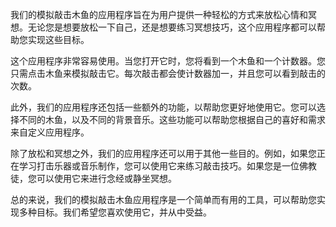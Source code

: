 我们的模拟敲击木鱼的应用程序旨在为用户提供一种轻松的方式来放松心情和冥想。无论您是想要放松一下自己，还是想要练习冥想技巧，这个应用程序都可以帮助您实现这些目标。

这个应用程序非常容易使用。当您打开它时，您将看到一个木鱼和一个计数器。您只需点击木鱼来模拟敲击它。每次敲击都会使计数器加一，并且您可以看到敲击的次数。

此外，我们的应用程序还包括一些额外的功能，以帮助您更好地使用它。您可以选择不同的木鱼，以及不同的背景音乐。这些功能可以帮助您根据自己的喜好和需求来自定义应用程序。

除了放松和冥想之外，我们的应用程序还可以用于其他一些目的。例如，如果您正在学习打击乐器或音乐制作，您可以使用它来练习敲击技巧。如果您是一位佛教徒，您可以使用它来进行念经或静坐冥想。

总的来说，我们的模拟敲击木鱼应用程序是一个简单而有用的工具，可以帮助您实现多种目标。我们希望您喜欢使用它，并从中受益。
